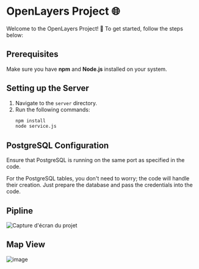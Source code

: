 # OpenLayers Project 🌐

Welcome to the OpenLayers Project! 🚀 To get started, follow the steps below:

## Prerequisites
Make sure you have **npm** and **Node.js** installed on your system.

## Setting up the Server
1. Navigate to the `server` directory.
2. Run the following commands:
   ```bash
   npm install
   node service.js
## PostgreSQL Configuration
Ensure that PostgreSQL is running on the same port as specified in the code.

For the PostgreSQL tables, you don't need to worry; the code will handle their creation. Just prepare the database and pass the credentials into the code.
## Pipline
![Capture d'écran du projet](https://user-images.githubusercontent.com/80635318/208999275-1a5368ea-6109-421e-8945-8f3741a053a7.PNG)
## Map View 
![image](https://github.com/chaimazaghouani/geospatiale/assets/110690177/fee77435-d78c-4df1-ab11-8d3fe62d940b)





